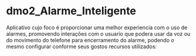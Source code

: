 # dmo2_Alarme_Inteligente
Aplicativo cujo foco é proporcionar uma melhor experiencia com o uso de alarmes, promovendo interações com o usuario que podera usar da voz ou do movimento do telefone para encerramento do alarme, podendo o mesmo configurar conforme seus gostos
recursos utilizados: 

